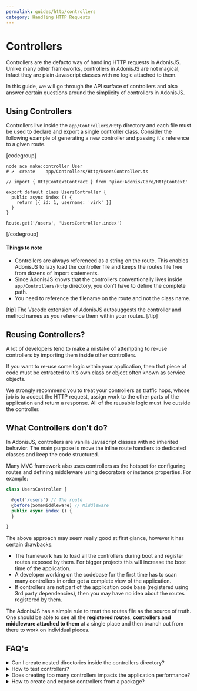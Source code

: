 ```yaml
---
permalink: guides/http/controllers
category: Handling HTTP Requests
---
```


# Controllers

Controllers are the defacto way of handling HTTP requests in AdonisJS. Unlike many other frameworks, controllers in AdonisJS are not magical, infact they are plain Javascript classes with no logic attached to them.

In this guide, we will go through the API surface of controllers and also answer certain questions around the simplicity of controllers in AdonisJS.

## Using Controllers
Controllers live inside the `app/Controllers/Http` directory and each file must be used to declare and export a single controller class. Consider the following example of generating a new controller and passing it's reference to a given route.

[codegroup]

```sh{}{Make controller}
node ace make:controller User
# ✔  create    app/Controllers/Http/UsersController.ts
```

```ts{}{UsersController.ts}
// import { HttpContextContract } from '@ioc:Adonis/Core/HttpContext'

export default class UsersController {
  public async index () {
    return [{ id: 1, username: 'virk' }]
  }
}
```

```ts{}{Routing}
Route.get('/users', 'UsersController.index')
```

[/codegroup]

#### Things to note

- Controllers are always referenced as a string on the route. This enables AdonisJS to lazy load the controller file and keeps the routes file free from dozens of import statements.
- Since AdonisJS knows that the controllers conventionally lives inside `app/Controllers/Http` directory, you don't have to define the complete path.
- You need to reference the filename on the route and not the class name.

[tip]
The Vscode extension of AdonisJS autosuggests the controller and method names as you reference them within your routes.
[/tip]

## Reusing Controllers?
A lot of developers tend to make a mistake of attempting to re-use controllers by importing them inside other controllers.

If you want to re-use some logic within your application, then that piece of code must be extracted to it's own class or object often known as service objects.

We strongly recommend you to treat your controllers as traffic hops, whose job is to accept the HTTP request, assign work to the other parts of the application and return a response. All of the reusable logic must live outside the controller.

## What Controllers don't do?
In AdonisJS, controllers are vanilla Javascript classes with no inherited behavior. The main purpose is move the inline route handlers to dedicated classes and keep the code structured.

Many MVC framework also uses controllers as the hotspot for configuring routes and defining middleware using decorators or instance properties. For example:

```ts
class UsersController {

  @get('/users') // The route
  @before(SomeMiddleware) // Middleware
  public async index () {
  }

}
```

The above approach may seem really good at first glance, however it has certain drawbacks.

- The framework has to load all the controllers during boot and register routes exposed by them. For bigger projects this will increase the boot time of the application.
- A developer working on the codebase for the first time has to scan many controllers in order get a complete view of the application.
- If controllers are not part of the application code base (registered using 3rd party dependencies), then you may have no idea about the routes registered by them.

The AdonisJS has a simple rule to treat the routes file as the source of truth. One should be able to see all the **registered routes**, **controllers and middleware attached to them** at a single place and then branch out from there to work on individual pieces.

## FAQ's

<details>
  <summary>
    Can I create nested directories inside the controllers directory?
  </summary>
</details>

<details>
  <summary>
    How to test controllers?
  </summary>
</details>

<details>
  <summary>
    Does creating too many controllers impacts the application performance?
  </summary>
</details>

<details>
  <summary>
    How to create and expose controllers from a package?
  </summary>
</details>
